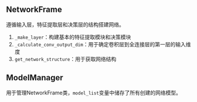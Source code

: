 ## NetworkFrame
遵循输入层，特征提取层和决策层的结构搭建网络。
1. `_make_layer`：构建基本的特征提取模块和决策模块
2. `_calculate_conv_output_dim`：用于确定卷积层到全连接层的第一层的输入维度
3. `get_network_structure`：用于获取网络结构

## ModelManager
用于管理NetworkFrame类，`model_list`变量中储存了所有创建的网络模型。